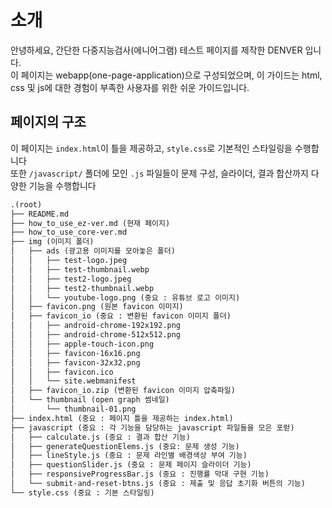 # 소개

안녕하세요, 간단한 다중지능검사(에니어그램) 테스트 페이지를 제작한 DENVER 입니다.  
이 페이지는 webapp(one-page-application)으로 구성되었으며,
이 가이드는 html, css 및 js에 대한 경험이 부족한 사용자를 위한 쉬운 가이드입니다.

## 페이지의 구조

이 페이지는 `index.html`이 틀을 제공하고, `style.css`로 기본적인 스타일링을 수행합니다  
또한 `/javascript/` 폴더에 모인 `.js` 파일들이 문제 구성, 슬라이더, 결과 합산까지 다양한 기능을 수행합니다

```txt
.(root)
├── README.md 
├── how_to_use_ez-ver.md (현재 페이지)
├── how_to_use_core-ver.md
├── img (이미지 폴더)
│   ├── ads (광고용 이미지를 모아놓은 폴더)
│   │   ├── test-logo.jpeg
│   │   ├── test-thumbnail.webp
│   │   ├── test2-logo.jpeg
│   │   ├── test2-thumbnail.webp
│   │   └── youtube-logo.png (중요 : 유튜브 로고 이미지)
│   ├── favicon.png (원본 favicon 이미지)
│   ├── favicon_io (중요 : 변환된 favicon 이미지 폴더)
│   │   ├── android-chrome-192x192.png
│   │   ├── android-chrome-512x512.png
│   │   ├── apple-touch-icon.png
│   │   ├── favicon-16x16.png
│   │   ├── favicon-32x32.png
│   │   ├── favicon.ico
│   │   └── site.webmanifest
│   ├── favicon_io.zip (변환된 favicon 이미지 압축파일)
│   └── thumbnail (open graph 썸네일)
│       └── thumbnail-01.png
├── index.html (중요 : 페이지 틀을 제공하는 index.html)
├── javascript (중요 : 각 기능을 담당하는 javascript 파일들을 모은 포럳)
│   ├── calculate.js (중요 : 결과 합산 기능)
│   ├── generateQuestionElems.js (중요: 문제 생성 기능)
│   ├── lineStyle.js (중요 : 문제 라인별 배경색상 부여 기능)
│   ├── questionSlider.js (중요 : 문제 페이지 슬라이더 기능)
│   ├── responsiveProgressBar.js (중요 : 진행률 막대 구현 기능)
│   └── submit-and-reset-btns.js (중요 : 제출 및 응답 초기화 버튼의 기능)
└── style.css (중요 : 기본 스타일링)
```
